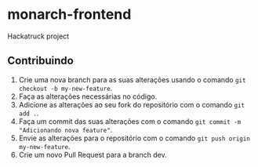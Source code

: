 # monarch-frontend
Hackatruck project

## Contribuindo

1. Crie uma nova branch para as suas alterações usando o comando `git checkout -b my-new-feature`.
2. Faça as alterações necessárias no código.
3. Adicione as alterações ao seu fork do repositório com o comando `git add .`.
4. Faça um commit das suas alterações com o comando `git commit -m "Adicionando nova feature"`.
5. Envie as alterações para o repositório com o comando `git push origin my-new-feature`.
6. Crie um novo Pull Request para a branch dev.
